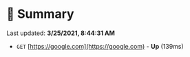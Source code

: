# 📖 Summary
Last updated: **3/25/2021, 8:44:31 AM**

- `GET` [https://google.com](https://google.com) - **Up** (139ms)

